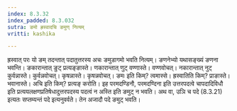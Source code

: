 ```yaml
---
index: 8.3.32
index_padded: 8.3.032
sutra: ङमो ह्रस्वादचि ङमुण् नित्यम्
vritti: kashika

---
```

ह्रस्वात् परः यो ङम् तदन्तात् पदातुत्तरस्य अचः ङमुडागमो भवति नित्यम्। ङणनेभ्यो यथासङ्ख्यं ङणना भवन्ति। ङकारान्तात् ङुट् प्रत्यङ्ङास्ते। णकारान्तात् णुट् वण्णास्ते। वण्णवोचत्। नकारान्तात् नुट् कुर्वन्नास्ते। कुर्वन्नवोचत्। कृषन्नास्ते। कृषन्नवोचत्। ङमः इति किम्? त्वमास्से। ह्रस्वातिति किम्? प्राङास्ते। भवानास्ते। अचि इति किम्? प्रत्यङ् करोति। इह परमदण्डिनौ, परमदण्दिना इति उत्तरपदत्वे चापदादिविधौ इति प्रत्ययलक्षणप्रतिषेधादुत्तरपदस्य पदत्वं न अस्ति इति ङमुट् न भवति। अथ वा, उञि च पदे (8.3.21) इत्यतः सप्तम्यन्तं पदे इत्यनुवर्वते। तेन अजादौ पदे ङमुट् भवति।